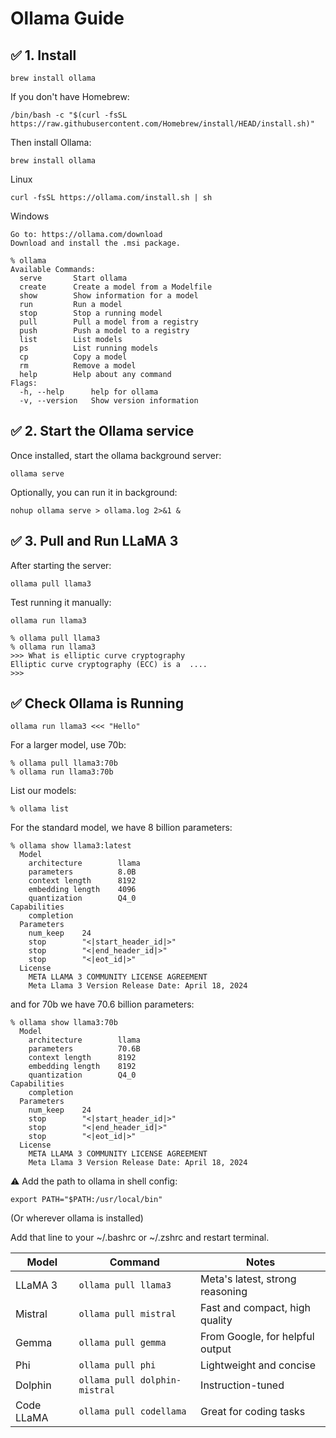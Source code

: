 # Ollama Guide
## ✅ 1. Install

``` macOS (Intel or Apple Silicon)
brew install ollama
```

If you don't have Homebrew:
```
/bin/bash -c "$(curl -fsSL https://raw.githubusercontent.com/Homebrew/install/HEAD/install.sh)"
```

Then install Ollama:
```
brew install ollama
```

Linux
```
curl -fsSL https://ollama.com/install.sh | sh
```

Windows
```
Go to: https://ollama.com/download
Download and install the .msi package.
```

```
% ollama
Available Commands:
  serve       Start ollama
  create      Create a model from a Modelfile
  show        Show information for a model
  run         Run a model
  stop        Stop a running model
  pull        Pull a model from a registry
  push        Push a model to a registry
  list        List models
  ps          List running models
  cp          Copy a model
  rm          Remove a model
  help        Help about any command
Flags:
  -h, --help      help for ollama
  -v, --version   Show version information
```  

## ✅ 2. Start the Ollama service

Once installed, start the ollama background server:
```
ollama serve
```
Optionally, you can run it in background:
```
nohup ollama serve > ollama.log 2>&1 &
```
## ✅ 3. Pull and Run LLaMA 3
After starting the server:

```
ollama pull llama3
```
Test running it manually:
```
ollama run llama3

% ollama pull llama3
% ollama run llama3 
>>> What is elliptic curve cryptography
Elliptic curve cryptography (ECC) is a  ....
>>>
```

## ✅ Check Ollama is Running
```
ollama run llama3 <<< "Hello"
```

For a larger model, use 70b:
```
% ollama pull llama3:70b
% ollama run llama3:70b 
```

List our models:

```
% ollama list 
```

For the standard model, we have 8 billion parameters:

```
% ollama show llama3:latest 
  Model
    architecture        llama    
    parameters          8.0B     
    context length      8192     
    embedding length    4096     
    quantization        Q4_0   
Capabilities
    completion    
  Parameters
    num_keep    24                       
    stop        "<|start_header_id|>"    
    stop        "<|end_header_id|>"      
    stop        "<|eot_id|>"             
  License
    META LLAMA 3 COMMUNITY LICENSE AGREEMENT             
    Meta Llama 3 Version Release Date: April 18, 2024  
```

and for 70b we have 70.6 billion parameters:

```
% ollama show llama3:70b   
  Model
    architecture        llama    
    parameters          70.6B    
    context length      8192     
    embedding length    8192     
    quantization        Q4_0  
Capabilities
    completion    
  Parameters
    num_keep    24                       
    stop        "<|start_header_id|>"    
    stop        "<|end_header_id|>"      
    stop        "<|eot_id|>"             
  License
    META LLAMA 3 COMMUNITY LICENSE AGREEMENT             
    Meta Llama 3 Version Release Date: April 18, 2024   
```

⚠️ Add the path to ollama in shell config:

```
export PATH="$PATH:/usr/local/bin"
```
(Or wherever ollama is installed)

Add that line to your ~/.bashrc or ~/.zshrc and restart terminal.





| Model      | Command                       | Notes                           |
| ---------- | ----------------------------- | ------------------------------- |
| LLaMA 3    | `ollama pull llama3`          | Meta's latest, strong reasoning |
| Mistral    | `ollama pull mistral`         | Fast and compact, high quality  |
| Gemma      | `ollama pull gemma`           | From Google, for helpful output |
| Phi        | `ollama pull phi`             | Lightweight and concise         |
| Dolphin    | `ollama pull dolphin-mistral` | Instruction-tuned               |
| Code LLaMA | `ollama pull codellama`       | Great for coding tasks          |
